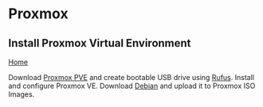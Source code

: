 # Proxmox
## Install Proxmox Virtual Environment
  
<p align="left">
  <a href="https://github.com/vdarkobar/Home_Cloud#proxmox">Home</a>
</p>  
  
  
  Download <a href="https://www.proxmox.com/de/proxmox-ve">Proxmox PVE</a> and create bootable USB drive using <a href="http://rufus.ie/">Rufus</a>. Install and configure Proxmox VE. Download <a href="https://www.debian.org/index.html">Debian</a> and upload it to Proxmox ISO Images.
  
